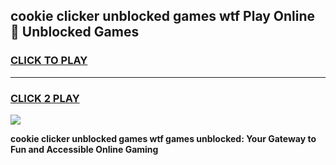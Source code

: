 
## cookie clicker unblocked games wtf Play Online 👋 Unblocked Games
<h3>
<a href="https://premium.freeplayer.one?title=cookie_clicker_unblocked_games_wtf&ref=19F">CLICK TO PLAY</a></h3>
<hr>

<h3>
<a href="https://premium.freeplayer.one?title=cookie_clicker_unblocked_games_wtf&ref=19F">CLICK 2 PLAY</a>
  
</h3>

<a href="https://premium.freeplayer.one?title=cookie_clicker_unblocked_games_wtf&ref=19F"><img src="https://clearcache.store/games.png"></a>


**cookie clicker unblocked games wtf games unblocked: Your Gateway to Fun and Accessible Online Gaming**
